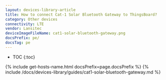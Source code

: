 ```yaml
---
layout: devices-library-article
title: How to connect Cat-1 Solar Bluetooth Gateway to ThingsBoard?
category: Other devices
connectivity: LTE
vendor: Lansitec
deviceImageFileName: cat1-solar-bluetooth-gateway.png
docsPrefix: pe/
docsTag: pe
---
```


* TOC
{:toc}

{% include get-hosts-name.html docsPrefix=page.docsPrefix %}
{% include /docs/devices-library/guides/cat1-solar-bluetooth-gateway.md %}

